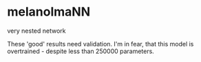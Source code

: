 # melanolmaNN
very nested network

These 'good' results need validation. I'm in fear, that this model is overtrained - despite less than 250000 parameters.
